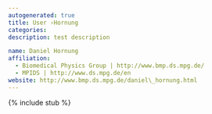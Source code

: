 ```yaml
---
autogenerated: true
title: User ›Hornung
categories: 
description: test description

name: Daniel Hornung
affiliation:
  - Biomedical Physics Group | http://www.bmp.ds.mpg.de/
  - MPIDS | http://www.ds.mpg.de/en
website: http://www.bmp.ds.mpg.de/daniel\_hornung.html
---
```

{% include stub %}

